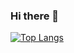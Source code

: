 ### Hi there 👋

[![Top Langs](https://github-readme-stats.vercel.app/api/top-langs/?vascofaraujo=anuraghazra&layout=compact)](https://github.com/anuraghazra/github-readme-stats)

<!--
**vascofaraujo/vascofaraujo** is a ✨ _special_ ✨ repository because its `README.md` (this file) appears on your GitHub profile.

Here are some ideas to get you started:

- 🔭 I’m currently working on ...
- 🌱 I’m currently learning ...
- 👯 I’m looking to collaborate on ...
- 🤔 I’m looking for help with ...
- 💬 Ask me about ...
- 📫 How to reach me: ...
- 😄 Pronouns: ...
- ⚡ Fun fact: ...
-->
